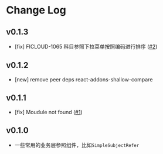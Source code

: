 # Change Log

## v0.1.3

- [fix] FICLOUD-1065 科目参照下拉菜单按照编码进行排序 ([#2](https://github.com/yyssc/yzb-comp/issues/2))

## v0.1.2

- [new] remove peer deps react-addons-shallow-compare

## v0.1.1

- [fix] Moudule not found ([#1](https://github.com/yyssc/yzb-comp/issues/1))

## v0.1.0
 - 一些常用的业务层参照组件，比如`SimpleSubjectRefer`
